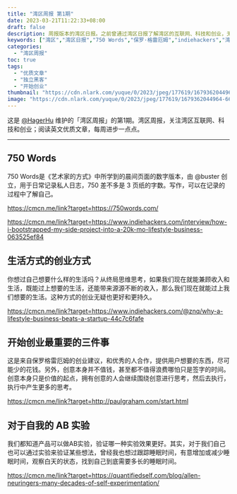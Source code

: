 ```yaml
---
title: "湾区周报 第1期"
date: 2023-03-21T11:22:33+08:00
draft: false
description: 周报版本的湾区日报。之前曾通过湾区日报了解湾区的互联网、科技和创业，无奈已经停止维护，至今也没有恢复。为了阅读英文优质文章，每周进步一点点，就想到了自己做湾区周报。
keywords: ["湾区","湾区日报","750 Words","保罗·格雷厄姆","indiehackers","湾区周报"]
categories:
  - "湾区周报"
toc: true
tags:
  - "优质文章"
  - "独立黑客"
  - "开始创业"
thumbnail: "https://cdn.nlark.com/yuque/0/2023/jpeg/177619/1679362044964-661ddbc6-43ee-4b2f-8bfa-6c1af1ed1d1c.jpeg"
image: "https://cdn.nlark.com/yuque/0/2023/jpeg/177619/1679362044964-661ddbc6-43ee-4b2f-8bfa-6c1af1ed1d1c.jpeg"
---
```


这是 [@HagerHu](https://cmcn.me/link?target=https://twitter.com/hagerhu) 维护的「湾区周报」的第1期。湾区周报，关注湾区互联网、科技和创业；阅读英文优质文章，每周进步一点点。

---

## 750 Words

750 Words是《艺术家的方式》中所学到的晨间页面的数字版本，由 @buster  创立，用于日常记录私人日志，750 差不多是 3 页纸的字数。写作，可以在记录的过程中了解自己。

<https://cmcn.me/link?target=https://750words.com/>

<https://cmcn.me/link?target=https://www.indiehackers.com/interview/how-i-bootstrapped-my-side-project-into-a-20k-mo-lifestyle-business-063525ef84>

## 生活方式的创业方式

你想过自己想要什么样的生活吗？从终局思维思考，如果我们现在就能兼顾收入和生活，既能过上想要的生活，还能带来源源不断的收入，那么我们现在就能过上我们想要的生活。这种方式的创业无疑也更好和更持久。

<https://cmcn.me/link?target=https://www.indiehackers.com/@znq/why-a-lifestyle-business-beats-a-startup-44c7c6fafe>

## 开始创业最重要的三件事

这是来自保罗格雷厄姆的创业建议，和优秀的人合作，提供用户想要的东西，尽可能少的花钱。另外，创意本身并不值钱，甚至都不值得浪费哪怕只是签字的时间。创意本身只是价值的起点，拥有创意的人会继续围绕创意进行思考，然后去执行，执行中产生更多的思考。

<https://cmcn.me/link?target=http://paulgraham.com/start.html>

## 对于自我的 AB 实验

我们都知道产品可以做AB实验，验证哪一种实验效果更好。其实，对于我们自己也可以通过实验来验证某些想法，曾经我也想过跟踪睡眠时间，有意增加或减少睡眠时间，观察白天的状态，找到自己到底需要多长的睡眠时间。

<https://cmcn.me/link?target=https://quantifiedself.com/blog/allen-neuringers-many-decades-of-self-experimentation/>
